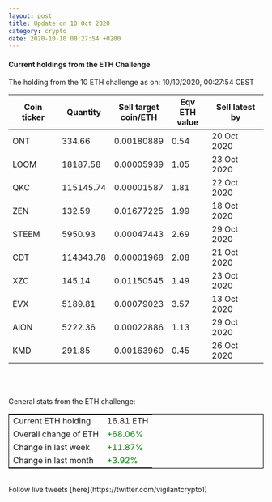```yaml
---
layout: post
title: Update on 10 Oct 2020
category: crypto
date: 2020-10-10 00:27:54 +0200
---
```

<!-- Global site tag (gtag.js) - Google Analytics -->
<script async src="https://www.googletagmanager.com/gtag/js?id=UA-103831149-5"></script>
<script>
  window.dataLayer = window.dataLayer || [];
  function gtag(){dataLayer.push(arguments);}
  gtag('js', new Date());

  gtag('config', 'UA-103831149-5');
</script>


#### Current holdings from the ETH Challenge

The holding from the 10 ETH challenge as on: 10/10/2020, 00:27:54 CEST

|Coin ticker|Quantity|Sell target<br>coin/ETH|Eqv ETH<br>value|Sell latest by|
|-----------|--------|-----------|-----------|--------------|
ONT|334.66|  0.00180889|0.54|20 Oct 2020|
LOOM|18187.58|  0.00005939|1.05|23 Oct 2020|
QKC|115145.74|  0.00001587|1.81|22 Oct 2020|
ZEN|132.59|  0.01677225|1.99|18 Oct 2020|
STEEM|5950.93|  0.00047443|2.69|29 Oct 2020|
CDT|114343.78|  0.00001968|2.08|21 Oct 2020|
XZC|145.14|  0.01150545|1.49|23 Oct 2020|
EVX|5189.81|  0.00079023|3.57|13 Oct 2020|
AION|5222.36|  0.00022886|1.13|29 Oct 2020|
KMD|291.85|  0.00163960|0.45|26 Oct 2020|

<br>
<br>
<br>
General stats from the ETH challenge:

<table style="border:1px solid black;margin-left:auto;margin-right:auto;">
	<tbody>
	<tr>
		<td>Current ETH holding</td>
		<td>     16.81 ETH</td>
	</tr>
	<tr>
		<td>Overall change of ETH</td>
		<td><font color="green">+68.06%</font></td>
	</tr>
	<tr>
		<td>Change in last week</td>
		<td><font color="green">+11.87%</font></td>
	</tr>
	<tr>
		<td>Change in last month</td>
		<td><font color="green">+3.92%</font></td>
	</tr>
	</tbody>
</table>

<br>
Follow live tweets [here](https://twitter.com/vigilantcrypto1)
<br>
<br>